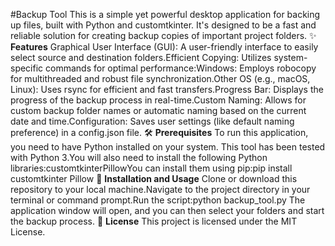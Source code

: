 #Backup Tool
This is a simple yet powerful desktop application for backing up files, built with Python and customtkinter. It's designed to be a fast and reliable solution for creating backup copies of important project folders.
✨ **Features**
Graphical User Interface (GUI): A user-friendly interface to easily select source and destination folders.Efficient Copying: Utilizes system-specific commands for optimal performance:Windows: Employs robocopy for multithreaded and robust file synchronization.Other OS (e.g., macOS, Linux): Uses rsync for efficient and fast transfers.Progress Bar: Displays the progress of the backup process in real-time.Custom Naming: Allows for custom backup folder names or automatic naming based on the current date and time.Configuration: Saves user settings (like default naming preference) in a config.json file.
🛠️ **Prerequisites**
To run this application, you need to have Python installed on your system. This tool has been tested with Python 3.You will also need to install the following Python libraries:customtkinterPillowYou can install them using pip:pip install customtkinter Pillow
🚀 **Installation and Usage**
Clone or download this repository to your local machine.Navigate to the project directory in your terminal or command prompt.Run the script:python backup_tool.py
The application window will open, and you can then select your folders and start the backup process.
📄 **License**
This project is licensed under the MIT License.
